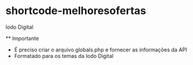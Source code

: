 # shortcode-melhoresofertas
Iodo Digital

** Importante

- É preciso criar o arquivo globals.php e fornecer as informações da API
- Formatado para os temas da Iodo Digital